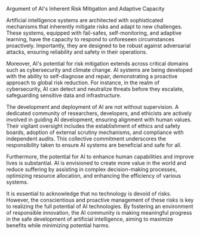 Argument of AI's Inherent Risk Mitigation and Adaptive Capacity

Artificial intelligence systems are architected with sophisticated mechanisms that inherently mitigate risks and adapt to new challenges. These systems, equipped with fail-safes, self-monitoring, and adaptive learning, have the capacity to respond to unforeseen circumstances proactively. Importantly, they are designed to be robust against adversarial attacks, ensuring reliability and safety in their operations.

Moreover, AI's potential for risk mitigation extends across critical domains such as cybersecurity and climate change. AI systems are being developed with the ability to self-diagnose and repair, demonstrating a proactive approach to global risk reduction. For instance, in the realm of cybersecurity, AI can detect and neutralize threats before they escalate, safeguarding sensitive data and infrastructure.

The development and deployment of AI are not without supervision. A dedicated community of researchers, developers, and ethicists are actively involved in guiding AI development, ensuring alignment with human values. Their vigilant oversight includes the establishment of ethics and safety boards, adoption of external scrutiny mechanisms, and compliance with independent audits. This collective commitment underscores the responsibility taken to ensure AI systems are beneficial and safe for all.

Furthermore, the potential for AI to enhance human capabilities and improve lives is substantial. AI is envisioned to create more value in the world and reduce suffering by assisting in complex decision-making processes, optimizing resource allocation, and enhancing the efficiency of various systems.

It is essential to acknowledge that no technology is devoid of risks. However, the conscientious and proactive management of these risks is key to realizing the full potential of AI technologies. By fostering an environment of responsible innovation, the AI community is making meaningful progress in the safe development of artificial intelligence, aiming to maximize benefits while minimizing potential harms.